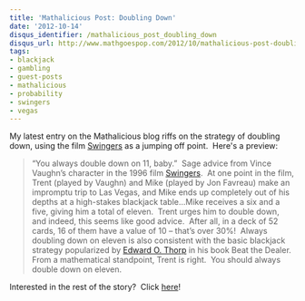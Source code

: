 ```yaml
---
title: 'Mathalicious Post: Doubling Down'
date: '2012-10-14'
disqus_identifier: /mathalicious_post_doubling_down
disqus_url: http://www.mathgoespop.com/2012/10/mathalicious-post-doubling-down.html
tags:
- blackjack
- gambling
- guest-posts
- mathalicious
- probability
- swingers
- vegas
---
```


My latest entry on the Mathalicious blog riffs on the strategy of doubling down, using the film <a href="http://www.imdb.com/title/tt0117802/">Swingers</a> as a jumping off point.  Here's a preview:
<blockquote>“You always double down on 11, baby.”  Sage advice from Vince Vaughn’s character in the 1996 film <a href="http://www.imdb.com/title/tt0117802/">Swingers</a>.  At one point in the film, Trent (played by Vaughn) and Mike (played by Jon Favreau) make an impromptu trip to Las Vegas, and Mike ends up completely out of his depths at a high-stakes blackjack table...Mike receives a six and a five, giving him a total of eleven.  Trent urges him to double down, and indeed, this seems like good advice.  After all, in a deck of 52 cards, 16 of them have a value of 10 – that’s over 30%!  Always doubling down on eleven is also consistent with the basic blackjack strategy popularized by <a href="http://en.wikipedia.org/wiki/Edward_O._Thorp">Edward O. Thorp</a> in his book Beat the Dealer.  From a mathematical standpoint, Trent is right.  You should always double down on eleven.</blockquote>
Interested in the rest of the story?  Click <a href="http://www.mathalicious.com/2012/10/05/doubling-down/">here</a>!
